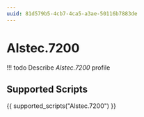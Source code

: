 ```yaml
---
uuid: 81d579b5-4cb7-4ca5-a3ae-50116b7883de
---
```



# Alstec.7200


<!-- prettier-ignore -->
!!! todo
    Describe *Alstec.7200* profile

## Supported Scripts

{{ supported_scripts("Alstec.7200") }}
